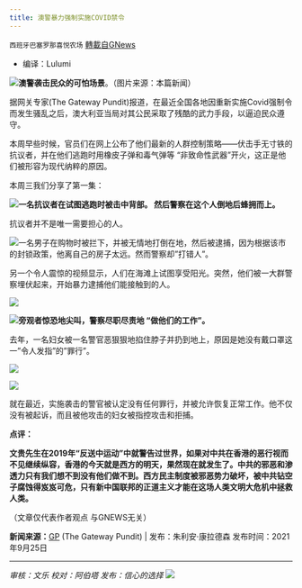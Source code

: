 ```yaml
---
title: 澳警暴力强制实施COVID禁令
---
```

`西班牙巴塞罗那喜悦农场` [轉載自GNews](https://gnews.org/zh-hans/1555890/)

- 编译：Lulumi


![](https://assets.gnews.org/wp-content/uploads/2021/09/Screenshot_20210925-045510_Twitter-913x479-1.jpg)**澳警袭击民众的可怕场景**。（图片来源：本篇新闻）

据网关专家(The Gateway Pundit)报道，在最近全国各地因重新实施Covid强制令而发生骚乱之后，澳大利亚当局对其公民采取了残酷的武力手段，以逼迫民众遵守。

本周早些时候，官员们在网上公布了他们最新的人群控制策略——伏击手无寸铁的抗议者，并在他们逃跑时用橡皮子弹和毒气弹等 “非致命性武器”开火，这正是他们被形容为现代纳粹的原因。

本周三我们分享了第一集：

![](https://assets.gnews.org/wp-content/uploads/2021/09/australian-authorities-913x479-1.jpg)**一名抗议者在试图逃跑时被击中背部。 然后警察在这个人倒地后蜂拥而上。**

抗议者并不是唯一需要担心的人。

![](https://assets.gnews.org/wp-content/uploads/2021/09/unknown-1-24.png)一名男子在购物时被拦下，并被无情地打倒在地，然后被逮捕，因为根据该市的封锁政策，他离自己的房子太远。然而警察却”打错人”。

另一个令人震惊的视频显示，人们在海滩上试图享受阳光。突然，他们被一大群警察埋伏起来，开始暴力逮捕他们能接触到的人。

![](https://assets.gnews.org/wp-content/uploads/2021/09/unknown-2-23.png)

![](https://assets.gnews.org/wp-content/uploads/2021/09/unknown-3-23.png)**旁观者惊恐地尖叫，警察尽职尽责地 “做他们的工作”。**

去年，一名妇女被一名警官恶狠狠地掐住脖子并扔到地上，原因是她没有戴口罩这一”令人发指”的”罪行”。

![](https://assets.gnews.org/wp-content/uploads/2021/09/unknown-4-25.png)

![](https://assets.gnews.org/wp-content/uploads/2021/09/unknown-5-20.png)

就在最近，实施袭击的警官被认定没有任何罪行，并被允许恢复正常工作。他不仅没有被起诉，而且被他攻击的妇女被指控攻击和拒捕。

**点评：**

**文贵先生在2019年“反送中运动”中就警告过世界，如果对中共在香港的恶行视而不见继续纵容，香港的今天就是西方的明天，果然现在就发生了。中共的邪恶和渗透力只有我们想不到没有他们做不到。西方民主制度被邪恶势力破坏，被中共钻空子腐蚀得岌岌可危，只有新中国联邦的正道主义才能在这场人类文明大危机中拯救人类。**

（文章仅代表作者观点 与GNEWS无关）

**新闻来源：**[GP](https://www.thegatewaypundit.com/2021/09/remember-health-australias-covid-gestapo-grabbing-people-seemingly-random-beating-submission-hauling-away-outside-homes-video/) (The Gateway Pundit) | 发布：朱利安·康拉德森 发布时间：2021年9月25日

* * *

*审核：文乐
校对：阿伯塔
发布：信心的选择*
![](https://assets.gnews.org/wp-content/uploads/2021/09/GNEWS_CH..jpeg)
